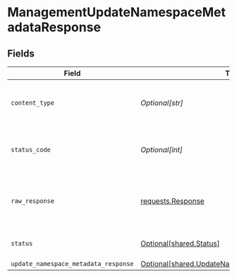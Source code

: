 # ManagementUpdateNamespaceMetadataResponse


## Fields

| Field                                                                                                          | Type                                                                                                           | Required                                                                                                       | Description                                                                                                    |
| -------------------------------------------------------------------------------------------------------------- | -------------------------------------------------------------------------------------------------------------- | -------------------------------------------------------------------------------------------------------------- | -------------------------------------------------------------------------------------------------------------- |
| `content_type`                                                                                                 | *Optional[str]*                                                                                                | :heavy_check_mark:                                                                                             | HTTP response content type for this operation                                                                  |
| `status_code`                                                                                                  | *Optional[int]*                                                                                                | :heavy_check_mark:                                                                                             | HTTP response status code for this operation                                                                   |
| `raw_response`                                                                                                 | [requests.Response](https://requests.readthedocs.io/en/latest/api/#requests.Response)                          | :heavy_minus_sign:                                                                                             | Raw HTTP response; suitable for custom response parsing                                                        |
| `status`                                                                                                       | [Optional[shared.Status]](undefined/models/shared/status.md)                                                   | :heavy_minus_sign:                                                                                             | Default error response                                                                                         |
| `update_namespace_metadata_response`                                                                           | [Optional[shared.UpdateNamespaceMetadataResponse]](undefined/models/shared/updatenamespacemetadataresponse.md) | :heavy_minus_sign:                                                                                             | OK                                                                                                             |